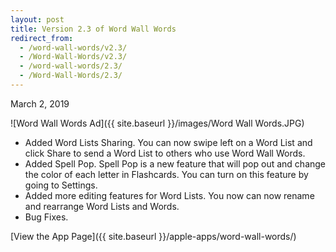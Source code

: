 ```yaml
---
layout: post
title: Version 2.3 of Word Wall Words
redirect_from:
  - /word-wall-words/v2.3/
  - /Word-Wall-Words/v2.3/
  - /word-wall-words/2.3/
  - /Word-Wall-Words/2.3/  
---
```


March 2, 2019

![Word Wall Words Ad]({{ site.baseurl }}/images/Word Wall Words.JPG)

- Added Word Lists Sharing. You can now swipe left on a Word List and click Share to send a Word List to others who use Word Wall Words.
- Added Spell Pop. Spell Pop is a new feature that will pop out and change the color of each letter in Flashcards. You can turn on this feature by going to Settings.
- Added more editing features for Word Lists. You now can now rename and rearrange Word Lists and Words.
- Bug Fixes.

[View the App Page]({{ site.baseurl }}/apple-apps/word-wall-words/)
